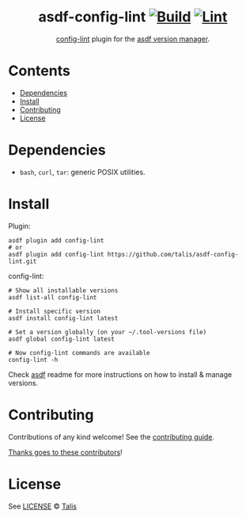 <div align="center">

# asdf-config-lint [![Build](https://github.com/talis/asdf-config-lint/actions/workflows/build.yml/badge.svg)](https://github.com/talis/asdf-config-lint/actions/workflows/build.yml) [![Lint](https://github.com/talis/asdf-config-lint/actions/workflows/lint.yml/badge.svg)](https://github.com/talis/asdf-config-lint/actions/workflows/lint.yml)

[config-lint](https://github.com/stelligent/config-lint) plugin for the [asdf version manager](https://asdf-vm.com).

</div>

# Contents

- [Dependencies](#dependencies)
- [Install](#install)
- [Contributing](#contributing)
- [License](#license)

# Dependencies

- `bash`, `curl`, `tar`: generic POSIX utilities.

# Install

Plugin:

```shell
asdf plugin add config-lint
# or
asdf plugin add config-lint https://github.com/talis/asdf-config-lint.git
```

config-lint:

```shell
# Show all installable versions
asdf list-all config-lint

# Install specific version
asdf install config-lint latest

# Set a version globally (on your ~/.tool-versions file)
asdf global config-lint latest

# Now config-lint commands are available
config-lint -h
```

Check [asdf](https://github.com/asdf-vm/asdf) readme for more instructions on how to
install & manage versions.

# Contributing

Contributions of any kind welcome! See the [contributing guide](contributing.md).

[Thanks goes to these contributors](https://github.com/talis/asdf-config-lint/graphs/contributors)!

# License

See [LICENSE](LICENSE) © [Talis](https://github.com/talis/)
